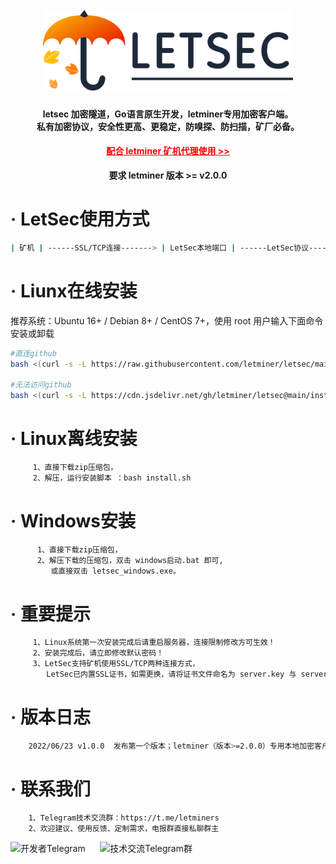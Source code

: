 
<h1 align="center">
  <br>
  <img src="https://github.com/letminer/letsec/blob/main/images/logo.png" width="400"/>
</h1>

<h4 align="center">letsec 加密隧道，Go语言原生开发，letminer专用加密客户端。
<br />私有加密协议，安全性更高、更稳定，防嗅探、防扫描，矿厂必备。
<h4 align="center"><a style="color:red" href="https://github.com/letminer/MinerProxy">配合 letminer 矿机代理使用 >></a></h4>
<div align="center" style="font-weight:bold">要求 letminer 版本 >= v2.0.0</div>

# · LetSec使用方式
```bash
| 矿机 | ------SSL/TCP连接-------> | LetSec本地端口 | ------LetSec协议-------> | letminer本地(LetSec)端口 |
```

# · Liunx在线安装
推荐系统：Ubuntu 16+ / Debian 8+ / CentOS 7+，使用 root 用户输入下面命令安装或卸载<br />
```bash
#直连github
bash <(curl -s -L https://raw.githubusercontent.com/letminer/letsec/main/install.sh)

#无法访问github
bash <(curl -s -L https://cdn.jsdelivr.net/gh/letminer/letsec@main/install.sh)
```

# · Linux离线安装
```bash
     1、直接下载zip压缩包，
     2、解压，运行安装脚本 ：bash install.sh       
```

# · Windows安装
```bash
      1、直接下载zip压缩包，
      2、解压下载的压缩包，双击 windows启动.bat 即可,
         或直接双击 letsec_windows.exe。
```

# ·  重要提示
```bash
     1、Linux系统第一次安装完成后请重启服务器，连接限制修改方可生效！
     2、安装完成后，请立即修改默认密码！
     3、LetSec支持矿机使用SSL/TCP两种连接方式，
        LetSec已内置SSL证书，如需更换，请将证书文件命名为 server.key 与 server.pem ,并放置于程序安装目录下！
```

# ·  版本日志
```bash
    2022/06/23 v1.0.0  发布第一个版本；letminer（版本>=2.0.0）专用本地加密客户端。
```
  
# · 联系我们
```bash
    1、Telegram技术交流群：https://t.me/letminers
    2、欢迎建议、使用反馈、定制需求，电报群直接私聊群主
```    
<div align="left">
<img title="开发者Telegram" src="https://cdn.jsdelivr.net/gh/letminer/MinerProxy@ce8161bc3507d2bfe02324573b7fbc3778c3b123/images/letminer.jpg" width="200" />
&nbsp;&nbsp;&nbsp;&nbsp;
<img title="技术交流Telegram群" src="https://cdn.jsdelivr.net/gh/letminer/MinerProxy@ce8161bc3507d2bfe02324573b7fbc3778c3b123/images/letminers.jpg" width="200" />
</div>

